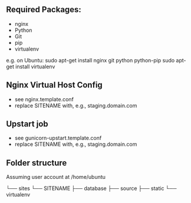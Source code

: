 ## Required Packages:
* nginx
* Python
* Git
* pip
* virtualenv

e.g. on Ubuntu:
    sudo apt-get install nginx git python python-pip
    sudo apt-get install virtualenv

## Nginx Virtual Host Config
* see nginx.template.conf
* replace SITENAME with, e.g., staging.domain.com

## Upstart job
* see gunicorn-upstart.template.conf
* replace SITENAME with, e.g., staging.domain.com

## Folder structure
Assuming user account at /home/ubuntu

└── sites
    └── SITENAME
        ├── database
        ├── source
        ├── static
        └── virtualenv

